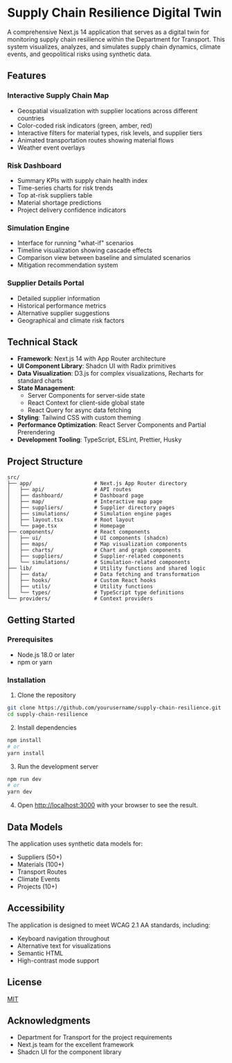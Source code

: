 # Supply Chain Resilience Digital Twin

A comprehensive Next.js 14 application that serves as a digital twin for monitoring supply chain resilience within the Department for Transport. This system visualizes, analyzes, and simulates supply chain dynamics, climate events, and geopolitical risks using synthetic data.

## Features

### Interactive Supply Chain Map

- Geospatial visualization with supplier locations across different countries
- Color-coded risk indicators (green, amber, red)
- Interactive filters for material types, risk levels, and supplier tiers
- Animated transportation routes showing material flows
- Weather event overlays

### Risk Dashboard

- Summary KPIs with supply chain health index
- Time-series charts for risk trends
- Top at-risk suppliers table
- Material shortage predictions
- Project delivery confidence indicators

### Simulation Engine

- Interface for running "what-if" scenarios
- Timeline visualization showing cascade effects
- Comparison view between baseline and simulated scenarios
- Mitigation recommendation system

### Supplier Details Portal

- Detailed supplier information
- Historical performance metrics
- Alternative supplier suggestions
- Geographical and climate risk factors

## Technical Stack

- **Framework**: Next.js 14 with App Router architecture
- **UI Component Library**: Shadcn UI with Radix primitives
- **Data Visualization**: D3.js for complex visualizations, Recharts for standard charts
- **State Management**:
  - Server Components for server-side state
  - React Context for client-side global state
  - React Query for async data fetching
- **Styling**: Tailwind CSS with custom theming
- **Performance Optimization**: React Server Components and Partial Prerendering
- **Development Tooling**: TypeScript, ESLint, Prettier, Husky

## Project Structure

```
src/
├── app/                    # Next.js App Router directory
│   ├── api/                # API routes
│   ├── dashboard/          # Dashboard page
│   ├── map/                # Interactive map page
│   ├── suppliers/          # Supplier directory pages
│   ├── simulations/        # Simulation engine pages
│   ├── layout.tsx          # Root layout
│   └── page.tsx            # Homepage
├── components/             # React components
│   ├── ui/                 # UI components (shadcn)
│   ├── maps/               # Map visualization components
│   ├── charts/             # Chart and graph components
│   ├── suppliers/          # Supplier-related components
│   └── simulations/        # Simulation-related components
├── lib/                    # Utility functions and shared logic
│   ├── data/               # Data fetching and transformation
│   ├── hooks/              # Custom React hooks
│   ├── utils/              # Utility functions
│   └── types/              # TypeScript type definitions
└── providers/              # Context providers
```

## Getting Started

### Prerequisites

- Node.js 18.0 or later
- npm or yarn

### Installation

1. Clone the repository

```bash
git clone https://github.com/yourusername/supply-chain-resilience.git
cd supply-chain-resilience
```

2. Install dependencies

```bash
npm install
# or
yarn install
```

3. Run the development server

```bash
npm run dev
# or
yarn dev
```

4. Open [http://localhost:3000](http://localhost:3000) with your browser to see the result.

## Data Models

The application uses synthetic data models for:

- Suppliers (50+)
- Materials (100+)
- Transport Routes
- Climate Events
- Projects (10+)

## Accessibility

The application is designed to meet WCAG 2.1 AA standards, including:

- Keyboard navigation throughout
- Alternative text for visualizations
- Semantic HTML
- High-contrast mode support

## License

[MIT](https://choosealicense.com/licenses/mit/)

## Acknowledgments

- Department for Transport for the project requirements
- Next.js team for the excellent framework
- Shadcn UI for the component library
